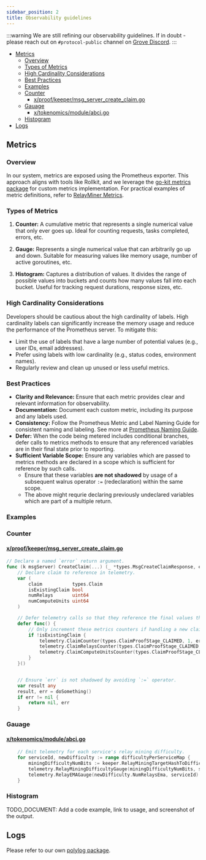 ```yaml
---
sidebar_position: 2
title: Observability guidelines
---
```


:::warning
We are still refining our observability guidelines. If in doubt - please reach out on `#protocol-public` channel on
[Grove Discord](https://discord.gg/build-with-grove).
:::

- [Metrics](#metrics)
  - [Overview](#overview)
  - [Types of Metrics](#types-of-metrics)
  - [High Cardinality Considerations](#high-cardinality-considerations)
  - [Best Practices](#best-practices)
  - [Examples](#examples)
  - [Counter](#counter)
    - [x/proof/keeper/msg_server_create_claim.go](#xproofkeepermsg_server_create_claimgo)
  - [Gauage](#gauage)
    - [x/tokenomics/module/abci.go](#xtokenomicsmoduleabcigo)
  - [Histogram](#histogram)
- [Logs](#logs)

## Metrics

### Overview

In our system, metrics are exposed using the Prometheus exporter. This approach aligns with tools like Rollkit, and we
leverage the [go-kit metrics package](https://pkg.go.dev/github.com/go-kit/kit/metrics) for custom metrics
implementation. For practical examples of metric definitions, refer to
[RelayMiner Metrics](https://github.com/pokt-network/pocket/blob/main/pkg/relayer/proxy/metrics.go).

### Types of Metrics

1. **Counter:** A cumulative metric that represents a single numerical value that only ever goes up. Ideal for counting
   requests, tasks completed, errors, etc.

2. **Gauge:** Represents a single numerical value that can arbitrarily go up and down. Suitable for measuring values
   like memory usage, number of active goroutines, etc.

3. **Histogram:** Captures a distribution of values. It divides the range of possible values into buckets and counts how
   many values fall into each bucket. Useful for tracking request durations, response sizes, etc.

### High Cardinality Considerations

Developers should be cautious about the high cardinality of labels. High cardinality labels can significantly increase
the memory usage and reduce the performance of the Prometheus server. To mitigate this:

- Limit the use of labels that have a large number of potential values (e.g., user IDs, email addresses).
- Prefer using labels with low cardinality (e.g., status codes, environment names).
- Regularly review and clean up unused or less useful metrics.

### Best Practices

- **Clarity and Relevance:** Ensure that each metric provides clear and relevant information for observability.
- **Documentation:** Document each custom metric, including its purpose and any labels used.
- **Consistency:** Follow the Prometheus Metric and Label Naming Guide for consistent naming and labeling. See more at [Prometheus Naming Guide](https://prometheus.io/docs/practices/naming/).
- **Defer:** When the code being metered includes conditional branches, defer calls to metrics methods to ensure that any referenced variables are in their final state prior to reporting.
- **Sufficient Variable Scope:** Ensure any variables which are passed to metrics methods are declared in a scope which is sufficient for reference by such calls.
  - Ensure that these variables **are not shadowed** by usage of a subsequent walrus operator `:=` (redeclaration) within the same scope.
  - The above might requrie declaring previously undeclared variables which are part of a multiple return.

### Examples

### Counter

#### [x/proof/keeper/msg_server_create_claim.go](https://github.com/pokt-network/pocket/blob/main/x/proof/keeper/msg_server_create_claim.go)

```go
// Declare a named `error` return argument.
func (k msgServer) CreateClaim(...) (_ *types.MsgCreateClaimResponse, err error) {
    // Declare claim to reference in telemetry.
    var (
        claim           types.Claim
        isExistingClaim bool
        numRelays       uint64
        numComputeUnits uint64
    )

    // Defer telemetry calls so that they reference the final values the relevant variables.
    defer func() {
        // Only increment these metrics counters if handling a new claim.
        if !isExistingClaim {
            telemetry.ClaimCounter(types.ClaimProofStage_CLAIMED, 1, err)
            telemetry.ClaimRelaysCounter(types.ClaimProofStage_CLAIMED, numRelays, err)
            telemetry.ClaimComputeUnitsCounter(types.ClaimProofStage_CLAIMED, numComputeUnits, err)
        }
    }()


    // Ensure `err` is not shadowed by avoiding `:=` operator.
    var result any
    result, err = doSomething()
    if err != nil {
        return nil, err
    }
```

### Gauage

#### [x/tokenomics/module/abci.go](https://github.com/pokt-network/pocket/blob/main/x/tokenomics/module/abci.go)

```go
    // Emit telemetry for each service's relay mining difficulty.
    for serviceId, newDifficulty := range difficultyPerServiceMap {
        miningDifficultyNumBits := keeper.RelayMiningTargetHashToDifficulty(newDifficulty.TargetHash)
        telemetry.RelayMiningDifficultyGauge(miningDifficultyNumBits, serviceId)
        telemetry.RelayEMAGauge(newDifficulty.NumRelaysEma, serviceId)
    }
```

### Histogram

TODO_DOCUMENT: Add a code example, link to usage, and screenshot of the output.

## Logs

Please refer to our own [polylog package](https://github.com/pokt-network/pocket/blob/main/pkg/polylog/godoc.go#L1).
